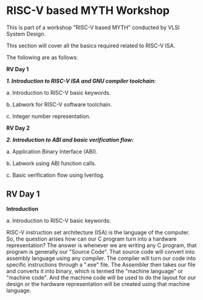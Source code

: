 # RISC-V based MYTH Workshop #

This is part of a workshop "RISC-V based MYTH" conducted by VLSI System Design.

This section will cover all the basics required related to RISC-V ISA. 

The following are as follows:

**RV Day 1**

***1. Introduction to RISC-V ISA and GNU compiler toolchain:***
   
  a. Introduction to RISC-V basic keywords.
  
  b. Labwork for RISC-V software toolchain.

  c. Integer number representation.

**RV Day 2**  

***2. Introduction to ABI and basic verification flow:***
   
  a. Application Binary Interface (ABI).
  
  b. Labwork using ABI function calls.

  c. Basic verification flow using Iverilog.

## RV Day 1 ##

**Introduction**

a. Introduction to RISC-V basic keywords: 

RISC-V instruction set architecture (ISA) is the language of the computer. So, the question arises how can our C program turn into a hardware representation? The answer is whenever we are writing any C program, that program is generally our "Source Code". That source code will convert into assembly language using any compiler. The compiler will turn our code into specific instructions through a ".exe" file. The Assembler then takes our file and converts it into binary, which is termed the "machine language" or "machine code". And the machine code will be used to do the layout for our design or the hardware representation will be created using that machine language.


